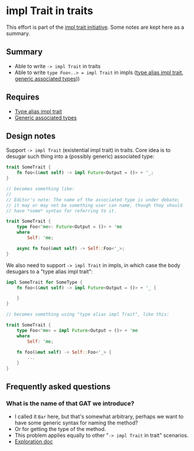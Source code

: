 # impl Trait in traits

This effort is part of the [impl trait initiative]. Some notes are kept here as a summary.

[impl trait initiative]: https://github.com/rust-lang/impl-trait-initiative

## Summary

* Able to write `-> impl Trait` in traits
* Able to write `type Foo<..> = impl Trait` in impls ([type alias impl trait], [generic associated types]))

## Requires

* [Type alias impl trait]
* [Generic associated types]

[Type alias impl trait]: https://github.com/rust-lang/rust/issues/63063
[Generic associated types]: https://github.com/rust-lang/generic-associated-types-initiative

## Design notes

Support `-> impl Trait` (existential impl trait) in traits. Core idea is to desugar such thing into a (possibly generic) associated type:

```rust
trait SomeTrait {
    fn foo<(&mut self) -> impl Future<Output = ()> + '_;
}

// becomes something like:
//
// Editor's note: The name of the associated type is under debate;
// it may or may not be something user can name, though they should
// have *some* syntax for referring to it.

trait SomeTrait {
    type Foo<'me>: Future<Output = ()> + 'me
    where
        Self: 'me;

    async fn foo(&mut self) -> Self::Foo<'_>;
}
```

We also need to support `-> impl Trait` in impls, in which case the body desugars to a "type alias impl trait":

```rust
impl SomeTrait for SomeType {
    fn foo<(&mut self) -> impl Future<Output = ()> + '_ {

    }
}

// becomes something using "type alias impl Trait", like this:

trait SomeTrait {
    type Foo<'me> = impl Future<Output = ()> + 'me
    where
        Self: 'me;

    fn foo(&mut self) -> Self::Foo<'_> {
        ...
    }
}
```

## Frequently asked questions

### What is the name of that GAT we introduce?

- I called it `Bar` here, but that's somewhat arbitrary, perhaps we want to have some generic syntax for naming the method?
- Or for getting the type of the method.
- This problem applies equally to other "`-> impl Trait` in trait" scenarios.
- [Exploration doc](https://hackmd.io/IISsYc0fTGSSm2MiMqby4A)

